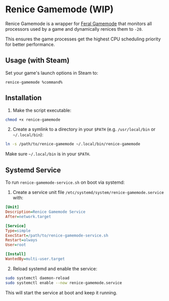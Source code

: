 # Renice Gamemode (WIP)

Renice Gamemode is a wrapper for [Feral Gamemode](https://github.com/FeralInteractive/gamemode) that monitors all processors used by a game and dynamically renices them to `-20`.

This ensures the game processes get the highest CPU scheduling priority for better performance.

## Usage (with Steam)

Set your game's launch options in Steam to:

```
renice-gamemode %command%
```

## Installation

1. Make the script executable:

```bash
chmod +x renice-gamemode
```

2. Create a symlink to a directory in your `$PATH` (e.g. `/usr/local/bin` or `~/.local/bin`):

```bash
ln -s /path/to/renice-gamemode ~/.local/bin/renice-gamemode
```

Make sure `~/.local/bin` is in your `$PATH`.

## Systemd Service

To run `renice-gamemode-service.sh` on boot via systemd:

1. Create a service unit file `/etc/systemd/system/renice-gamemode.service` with:

```ini
[Unit]
Description=Renice Gamemode Service
After=network.target

[Service]
Type=simple
ExecStart=/path/to/renice-gamemode-service.sh
Restart=always
User=root

[Install]
WantedBy=multi-user.target
```

2. Reload systemd and enable the service:

```bash
sudo systemctl daemon-reload
sudo systemctl enable --now renice-gamemode.service
```

This will start the service at boot and keep it running.

